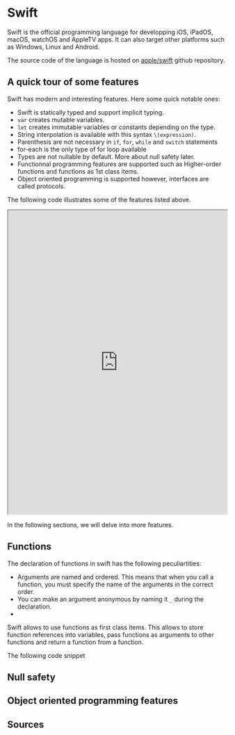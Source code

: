 # Swift

Swift is the official programming language for developping iOS, iPadOS, macOS, watchOS and AppleTV apps. It can also target other platforms such as Windows, Linux and Android.

The source code of the language is hosted on [apple/swift](https://github.com/apple/swift) github repository.

## A quick tour of some features

Swift has modern and interesting features. Here some quick notable ones:

- Swift is statically typed and support implicit typing.
- `var` creates mutable variables.
- `let` creates immutable variables or constants depending on the type.
- String interpolation is available with this syntax `\(expression)`.
- Parenthesis are not necessary in `if`, `for`, `while` and `switch` statements
- for-each is the only type of for loop available
- Types are not nullable by default. More about null safety later.
- Functionnal programming features are supported such as Higher-order functions and functions as 1st class items.
- Object oriented programming is supported however, interfaces are called protocols.

The following code illustrates some of the features listed above.

<iframe width='100%' height="700px" src="https://www.jdoodle.com/embed/v0/3tZJ"></iframe>

In the following sections, we will delve into more features.

## Functions

The declaration of functions in swift has the following peculiartities:

- Arguments are named and ordered. This means that when you call a function, you must specify the name of the arguments in the correct order.
- You can make an argument anonymous by naming it `_` during the declaration.
-

Swift allows to use functions as first class items. This allows to store function references into variables, pass functions as arguments to other functions and return a function from a function.

The following code snippet

## Null safety

## Object oriented programming features

## Sources

